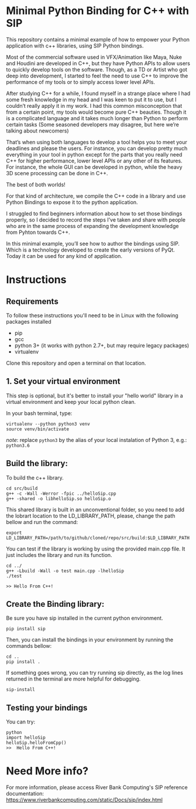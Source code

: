 # Minimal Python Binding for C++ with SIP

This repository contains a minimal example of how to empower your Python application 
with c++ libraries, using SIP Python bindings. 

Most of the commercial software used in VFX/Animation like Maya, Nuke and Houdini are developed in C++, but they have Python APIs to allow users to quickly develop tools on the software. Though, as a TD or Artist who got deep into development, I started to feel the need to use C++ to improve the performance of my tools or to simply access lower level APIs. 

After studying C++ for a while, I found myself in a strange place where I had some fresh knowledge in my head and I was keen to put it to use, but I couldn’t really apply it in my work. I had this common misconception that from a certain point, my tools would become pure C++ beauties. Though it is a complicated language and it takes much longer than Python to perform certain tasks (Some seasoned developers may disagree, but here we’re talking about newcomers)

That’s when using both languages to develop a tool helps you to meet your deadlines and please the users. For instance, you can develop pretty much everything in your tool  in python except for the parts that you really need C++ for higher performance, lower level APIs or any other of its features. 
For instance, the whole GUI can be developed in python, while the heavy 3D scene processing can be done in C++.

The best of both worlds!

For that kind of architecture, we compile the C++ code in a library and use Python Bindings to expose it to the python application. 

I struggled to find beginners information about how to set those bindings properly, so I decided to record the steps I’ve taken and share with people who are in the same process of expanding the development knowledge from Pyhton towards C++.

In this minimal example, you’ll see how to author the bindings using SIP. Which is a technology developed to create the early versions of PyQt. Today it can be used for any kind of application.


# Instructions

## Requirements

To follow these instructions you'll need to be in Linux with the following packages installed
 - pip
 - gcc
 - python 3+ (it works with python 2.7+, but may require legacy packages)
 - virtualenv

Clone this repository and open a terminal on that location.

## 1. Set your virtual environment

This step is optional, but it's better to install your "hello world" library in a virtual
environment and keep your local python clean. 

In your bash terminal, type:

```
virtualenv --python python3 venv
source venv/bin/activate

```
*note*: replace `python3` by the alias of your local instalation of Python 3, e.g.: `python3.6`


## Build the library:


To build the c++ library.

```
cd src/build
g++ -c -Wall -Werror -fpic ../helloSip.cpp
g++ -shared -o libhelloSip.so helloSip.o
```
This shared library is built in an unconventional folder, so you need to add the lobrart location to the LD_LIBRARY_PATH, please, change the path bellow and run the command:

```
export LD_LIBRARY_PATH=/path/to/github/cloned/repo/src/build:$LD_LIBRARY_PATH
```

You can test if the library is working by using the provided main.cpp file. 
It just includes the library and run its function.

```
cd ../
g++ -Lbuild -Wall -o test main.cpp -lhelloSip
./test

>> Hello From C++!

```

 
## Create the Binding library:

Be sure you have sip installed in the current python environment.

```
pip install sip
```

Then, you can install the bindings in your environment by running the commands bellow:

```
cd .. 
pip install .
```

If something goes wrong, you can try running sip directly, as the log lines returned in the terminal are more helpful for debugging. 

```
sip-install
```

## Testing your bindings

You can try:

```
python
import helloSip
helloSip.helloFromCpp()
>>  Hello From C++!
```

# Need More info?

For more information, please access River Bank Computing's SIP reference documentation:
https://www.riverbankcomputing.com/static/Docs/sip/index.html

